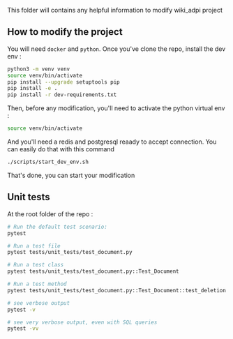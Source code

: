 This folder will contains any helpful information to modify wiki_adpi project

## How to modify the project

You will need `docker` and `python`. Once you've clone the repo, install the dev env : 

```bash
python3 -m venv venv
source venv/bin/activate
pip install --upgrade setuptools pip
pip install -e .
pip install -r dev-requirements.txt
```

Then, before any modification, you'll need to activate the python virtual env : 

```bash
source venv/bin/activate
```

And you'll need a redis and postgresql reaady to accept connection. You can easily do that with this command 

```bash
./scripts/start_dev_env.sh
```

That's done, you can start your modification

## Unit tests

At the root folder of the repo :

```bash
# Run the default test scenario:
pytest

# Run a test file
pytest tests/unit_tests/test_document.py

# Run a test class
pytest tests/unit_tests/test_document.py::Test_Document

# Run a test method
pytest tests/unit_tests/test_document.py::Test_Document::test_deletion

# see verbose output
pytest -v

# see very verbose output, even with SQL queries
pytest -vv
```
